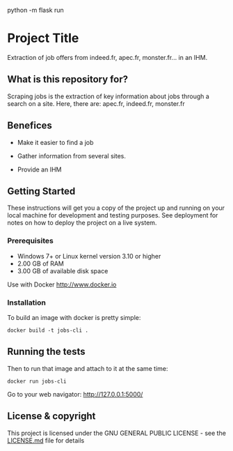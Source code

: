 python -m flask run

# Project Title

Extraction of job offers from indeed.fr, apec.fr, monster.fr... in an IHM.

## What is this repository for? 

Scraping jobs is the extraction of key information about jobs through a search on a site. Here, there are: apec.fr, indeed.fr, monster.fr

## Benefices 

* Make it easier to find a job

* Gather information from several sites.

* Provide an IHM

## Getting Started

These instructions will get you a copy of the project up and running on your local machine for development and testing purposes. See deployment for notes on how to deploy the project on a live system.

### Prerequisites

* Windows 7+ or Linux kernel version 3.10 or higher
* 2.00 GB of RAM
* 3.00 GB of available disk space

Use with Docker http://www.docker.io

### Installation

To build an image with docker is pretty simple:
```
docker build -t jobs-cli .
```

## Running the tests

Then to run that image and attach to it at the same time:
```
docker run jobs-cli 
```

Go to your web navigator: http://127.0.0.1:5000/

## License & copyright

This project is licensed under the GNU GENERAL PUBLIC LICENSE - see the [LICENSE.md](LICENSE.md) file for details
